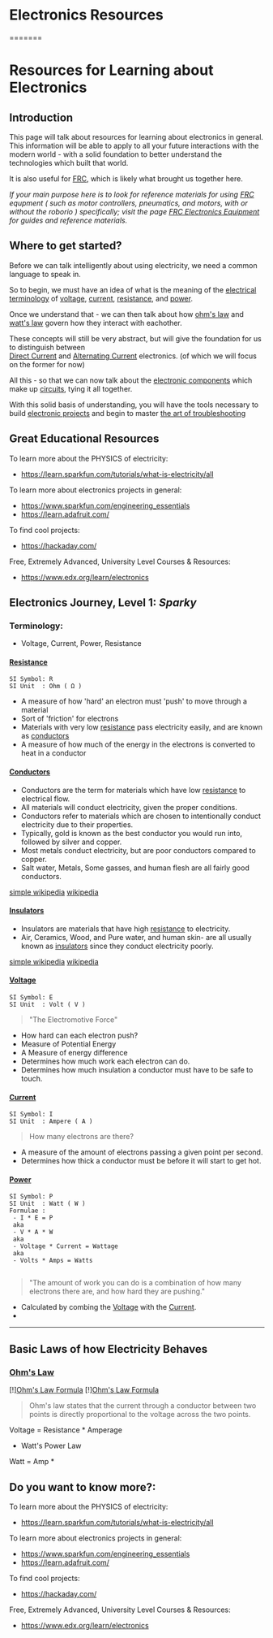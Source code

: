 # Electronics Resources
=======
# Resources for Learning about Electronics

## Introduction

This page will talk about resources for learning about electronics in general. This information will be able to apply to all your future interactions with the modern world - with a solid foundation to better understand the technologies which built that world.

It is also useful for [FRC](frc), which is likely what brought us together here.

*If your main purpose here is to look for reference materials for using [FRC](frc) equpment ( such as motor controllers, pneumatics, and motors, with or without the roborio ) specifically; visit the page [FRC Electronics Equipment](building-electronics-with-frc-equipment) for guides and reference materials.*

## Where to get started?

Before we can talk intelligently about using electricity, we need a common language to speak in. 

So to begin, we must have an idea of what is the meaning of the [electrical terminology](electrical-terminology) of [voltage](voltage), [current](current), [resistance](resistance), and [power](power).

Once we understand that - we can then talk about how [ohm's law](ohms-law) and [watt's law](watts-law) govern how they interact with eachother.

These concepts will still be very abstract, but will give the foundation for us to distinguish between  
[Direct Current](direct-current) and [Alternating Current](alternating-current) electronics. (of which we will focus on the former for now)

All this - so that we can now talk about the [electronic components](electronic-components) which make up [circuits](circuits), tying it all together.

With this solid basis of understanding, you will have the tools necessary to build  [electronic projects](electronic-projects) and begin to master [the art of troubleshooting](the-art-of-troubleshooting)

## Great Educational Resources

To learn more about the PHYSICS of electricity:
- https://learn.sparkfun.com/tutorials/what-is-electricity/all

To learn more about electronics projects in general:
- https://www.sparkfun.com/engineering_essentials
- https://learn.adafruit.com/

To find cool projects:
- https://hackaday.com/

Free, Extremely Advanced, University Level Courses & Resources:
- https://www.edx.org/learn/electronics

## Electronics Journey, Level 1: *Sparky*

### Terminology:
  - Voltage, Current, Power, Resistance

#### [Resistance](resistance)
```
SI Symbol: R
SI Unit  : Ohm ( Ω )
```
- A measure of how 'hard' an electron must 'push' to move through a material 
- Sort of 'friction' for electrons
- Materials with very low [resistance](https://en.wikipedia.org/wiki/Electrical_resistance_and_conductance) pass electricity easily, and are known as [conductors](https://en.wikipedia.org/wiki/Electrical_conductor)
- A measure of how much of the energy in the electrons is converted to heat in a conductor


#### [Conductors](conductors)
- Conductors are the term for materials which have low [resistance](resistance) to electrical flow.
- All materials will conduct electricity, given the proper conditions.
- Conductors refer to materials which are chosen to intentionally conduct electricity due to their properties.
- Typically, gold is known as the best conductor you would run into, followed by silver and copper.
- Most metals conduct electricity, but are poor conductors compared to copper.
- Salt water, Metals, Some gasses, and human flesh are all fairly good conductors.

[simple wikipedia](https://simple.wikipedia.org/wiki/Electrical_conductor)
[wikipedia](https://en.wikipedia.org/wiki/Electrical_conductor)

#### [Insulators](insulators)
- Insulators are materials that have high [resistance](resistance) to electricity.
- Air, Ceramics, Wood, and Pure water, and human skin- are all usually known as [insulators](insulators) since they conduct electricity poorly.

[simple wikipedia](https://simple.wikipedia.org/wiki/Insulator_(electricity))
[wikipedia](https://en.wikipedia.org/wiki/Insulator_(electricity))


#### [Voltage](voltage)
```
SI Symbol: E
SI Unit  : Volt ( V )
```
>"The Electromotive Force"
- How hard can each electron push?
- Measure of Potential Energy
- A Measure of energy difference
- Determines how much work each electron can do.
- Determines how much insulation a conductor must have to be safe to touch.


#### [Current](current)
```
SI Symbol: I
SI Unit  : Ampere ( A )
```
> How many electrons are there?

- A measure of the amount of electrons passing a given point per second.
- Determines how thick a conductor must be before it will start to get hot.



#### [Power](power)
```
SI Symbol: P
SI Unit  : Watt ( W )
Formulae : 
 - I * E = P
 aka
 - V * A * W
 aka
 - Voltage * Current = Wattage
 aka 
 - Volts * Amps = Watts
 
```
>"The amount of work you can do is a combination of how many electrons there are, and how hard they are pushing."

- Calculated by combing the [Voltage](voltage) with the [Current](current).
- 


---
## Basic Laws of how Electricity Behaves



### [Ohm's Law](https://en.wikipedia.org/wiki/Ohm%27s_law)
[!][Ohm's Law Formula](https://wikimedia.org/api/rest_v1/media/math/render/svg/ccb6636ea16861f62089604333e92855888f0db2)
[!][Ohm's Law Formula](https://upload.wikimedia.org/wikipedia/commons/thumb/f/fb/Ohm%27s_law_triangle.svg/1280px-Ohm%27s_law_triangle.svg.png)


>Ohm's law states that the current through a conductor between two points is directly proportional to the voltage across the two points.

Voltage = Resistance * Amperage 

- Watt's Power Law

Watt = Amp *


## Do you want to know more?:  

To learn more about the PHYSICS of electricity:
- https://learn.sparkfun.com/tutorials/what-is-electricity/all

To learn more about electronics projects in general:
- https://www.sparkfun.com/engineering_essentials
- https://learn.adafruit.com/

To find cool projects:
- https://hackaday.com/

Free, Extremely Advanced, University Level Courses & Resources:
- https://www.edx.org/learn/electronics
